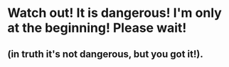 # Watch out! It is dangerous! I'm only at the beginning! Please wait!

## (in truth it's not dangerous, but you got it!).
